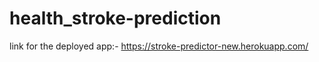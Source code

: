 # health_stroke-prediction


link for the deployed app:-
https://stroke-predictor-new.herokuapp.com/
